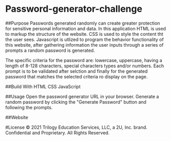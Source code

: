 # Password-generator-challenge

##Purpose
Passwords generated randomly can create greater protection for sensitive personal information and data. In this application HTML is used to markup the structure of the website. CSS is used to style the content tht the user sees. Javascript is utlized to program the behavior functionality of this website, after gathering information the user inputs through a series of prompts a random password is generated. 

The specific criteria for the password are: lowercase, uppercase, having a length of 8-128 characters, special characters types and/or numbers. Each prompt is to be validated after selction and finally for the generated password that matches the selected criteria ro display on the page. 

##Build With
HTML
CSS
JavaScript

##Usage
Open the password generator URL in your browser.
Generate a random password by clicking the "Generate Password" button and following the prompts.

##Website

#License
© 2021 Trilogy Education Services, LLC, a 2U, Inc. brand. Confidential and Proprietary. All Rights Reserved.